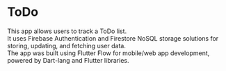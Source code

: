 # ToDo

This app allows users to track a ToDo list.  
It uses Firebase Authentication and Firestore NoSQL storage solutions for storing, updating, and fetching user data.  
The app was built using Flutter Flow for mobile/web app development, powered by Dart-lang and Flutter libraries.
